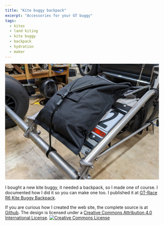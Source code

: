 ```yaml
---
title: "Kite buggy backpack"
excerpt: "Accessories for your GT buggy"
tags:
  - kites
  - land kiting
  - kite buggy
  - backpack
  - hydration
  - maker
---
```


![](/images/backpack_right_rear_view_loaded.jpg "The backpack installed")

I bought a new kite buggy, it needed a backpack, so I made one of course. I documented how I did it so you can make one too. I published it at [GT-Race R6 Kite Buggy Backpack](https://kite-buggy-backpack.info/). 

If you are curious how I created the web site, the complete source is at [Github](https://github.com/pbchase/gt_race_r6_kite_buggy_backpack). The design is licensed under a <a rel="license" href="http://creativecommons.org/licenses/by/4.0/">Creative Commons Attribution 4.0 International License</a>. <a rel="license" href="http://creativecommons.org/licenses/by/4.0/"><img src="https://i.creativecommons.org/l/by/4.0/88x31.png" alt="Creative Commons License"/></a>
